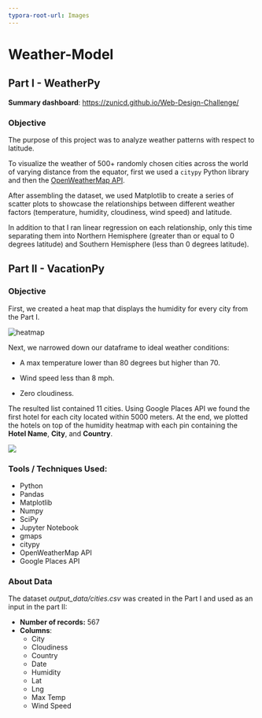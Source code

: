 ```yaml
---
typora-root-url: Images
---
```


# Weather-Model

## Part I - WeatherPy

**Summary dashboard**: https://zunicd.github.io/Web-Design-Challenge/

### Objective

The purpose of this project was to analyze weather patterns with respect to latitude. 

To visualize the weather of 500+ randomly chosen cities across the world of varying distance from the equator, first we used a `citypy` Python library and then the [OpenWeatherMap API](https://openweathermap.org/api). 

After assembling the dataset, we used Matplotlib to create a series of scatter plots to showcase the relationships between different weather factors (temperature, humidity, cloudiness, wind speed) and latitude.

In addition to that I ran linear regression on each relationship, only this time separating them into Northern Hemisphere (greater than or equal to 0 degrees latitude) and Southern Hemisphere (less than 0 degrees latitude).



## Part II - VacationPy

### Objective

First, we created a heat map that displays the humidity for every city from the Part I. 

![heatmap](/heatmap.png)

Next, we narrowed down our dataframe to ideal weather conditions:

- A max temperature lower than 80 degrees but higher than 70.

- Wind speed less than 8 mph.

- Zero cloudiness.


The resulted list contained 11 cities. Using Google Places API we found the first hotel for each city located within 5000 meters. At the end, we plotted the hotels on top of the humidity heatmap with each pin containing the **Hotel Name**, **City**, and **Country**.

![](C:\Users\zunic\Butler\DataBootCamp\github\Weather-Model\Images\hotel_map.png)



###  Tools / Techniques Used:

- Python
- Pandas
- Matplotlib
- Numpy
- SciPy
- Jupyter Notebook
- gmaps
- citypy
- OpenWeatherMap API
- Google Places API



### About Data

 The dataset *output_data/cities.csv* was created in the Part I and used as an input in the part II:

-  **Number of records:**      567
-  **Columns**:
   -  City
   -  Cloudiness
   -  Country
   -  Date
   -  Humidity
   -  Lat
   -  Lng
   -  Max Temp
   -  Wind Speed